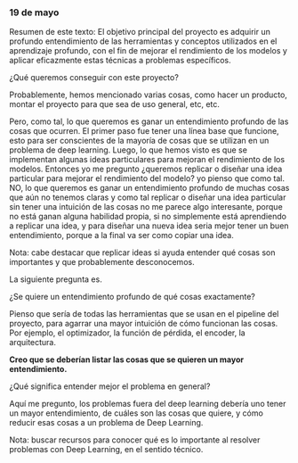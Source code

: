 ### 19 de mayo

Resumen de este texto: El objetivo principal del proyecto es adquirir un profundo entendimiento de las herramientas y conceptos utilizados en el aprendizaje profundo, con el fin de mejorar el rendimiento de los modelos y aplicar eficazmente estas técnicas a problemas específicos.

¿Qué queremos conseguir con este proyecto?

Probablemente, hemos mencionado varias cosas, como hacer un producto, montar el proyecto para que sea de uso general, etc, etc.

Pero, como tal, lo que queremos es ganar un entendimiento profundo de las cosas que ocurren. El primer paso fue tener una línea base que funcione, esto para ser conscientes de la mayoría de cosas que se utilizan en un problema de deep learning. Luego, lo que hemos visto es que se implementan algunas ideas particulares para mejoran el rendimiento de los modelos. Entonces yo me pregunto ¿queremos replicar o diseñar una idea particular para mejorar el rendimiento del modelo? yo pienso que como tal. NO, lo que queremos es ganar un entendimiento profundo de muchas cosas que aún no tenemos claras y como tal replicar o diseñar una idea particular sin tener una intuición de las cosas no me parece algo interesante, porque no está ganan alguna habilidad propia, si no simplemente está aprendiendo a replicar una idea, y para diseñar una nueva idea seria mejor tener un buen entendimiento, porque a la final va ser como copiar una idea.

Nota: cabe destacar que replicar ideas si ayuda entender qué cosas son importantes y que probablemente desconocemos.

La siguiente pregunta es.

¿Se quiere un entendimiento profundo de qué cosas exactamente?

Pienso que sería de todas las herramientas que se usan en el pipeline del proyecto, para agarrar una mayor intuición de cómo funcionan las cosas. Por ejemplo, el optimizador, la función de pérdida, el encoder, la arquitectura. 

**Creo que se deberían listar las cosas que se quieren un mayor entendimiento.**

¿Qué significa entender mejor el problema en general?

Aquí me pregunto, los problemas fuera del deep learning debería uno tener un mayor entendimiento, de cuáles son las cosas que quiere, y cómo reducir esas cosas a un  problema de Deep Learning.

Nota: buscar recursos para conocer qué es lo importante al resolver problemas con Deep Learning, en el sentido técnico. 
